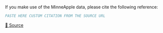 If you make use of the MinneApple data, please cite the following reference:

``` bibtex
PASTE HERE CUSTOM CITATION FROM THE SOURCE URL
```

[🔗 Source](https://conservancy.umn.edu/handle/11299/206575)